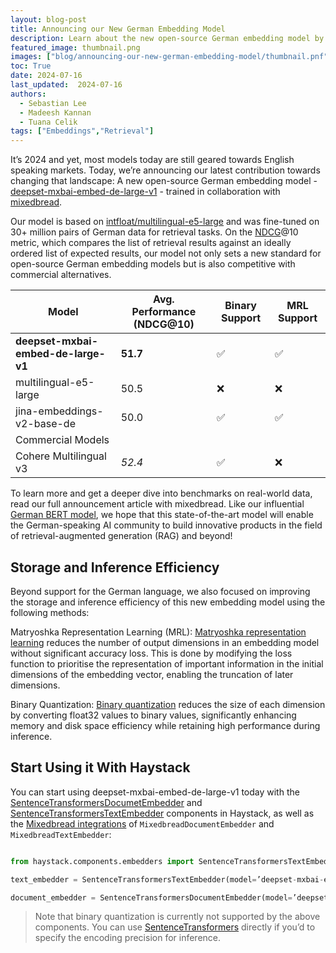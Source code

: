 ```yaml
---
layout: blog-post
title: Announcing our New German Embedding Model
description: Learn about the new open-source German embedding model by deepset and mixedbread.ai
featured_image: thumbnail.png
images: ["blog/announcing-our-new-german-embedding-model/thumbnail.pnf"]
toc: True
date: 2024-07-16
last_updated:  2024-07-16
authors:
  - Sebastian Lee
  - Madeesh Kannan
  - Tuana Celik
tags: ["Embeddings","Retrieval"]
---	
```


It’s 2024 and yet, most models today are still geared towards English speaking markets. Today, we’re announcing our latest contribution towards changing that landscape: A new open-source German embedding model - [deepset-mxbai-embed-de-large-v1](https://huggingface.co/mixedbread-ai/deepset-mxbai-embed-de-large-v1) - trained in collaboration with [mixedbread](https://www.mixedbread.ai/).

  

Our model is based on [intfloat/multilingual-e5-large](https://huggingface.co/intfloat/multilingual-e5-large) and was fine-tuned on 30+ million pairs of German data for retrieval tasks. On the [NDCG](https://www.evidentlyai.com/ranking-metrics/ndcg-metric)@10 metric, which compares the list of retrieval results against an ideally ordered list of expected results, our model not only sets a new standard for open-source German embedding models but is also competitive with commercial alternatives.

  

|Model|Avg. Performance (NDCG@10)|Binary Support|MRL Support|
|-|-|-|-|
|**deepset-mxbai-embed-de-large-v1**|**51.7**|✅|✅|
|multilingual-e5-large|50.5|❌|❌|
|jina-embeddings-v2-base-de|50.0|✅|✅|
|Commercial Models|
|Cohere Multilingual v3| *52.4* |✅|❌|

  

To learn more and get a deeper dive into benchmarks on real-world data, read our full announcement article with mixedbread. Like our influential [German BERT model](https://www.deepset.ai/german-bert), we hope that this state-of-the-art model will enable the German-speaking AI community to build innovative products in the field of retrieval-augmented generation (RAG) and beyond!

  

## Storage and Inference Efficiency

  

Beyond support for the German language, we also focused on improving the storage and inference efficiency of this new embedding model using the following methods:

  

Matryoshka Representation Learning (MRL):  [Matryoshka representation learning](https://huggingface.co/blog/matryoshka) reduces the number of output dimensions in an embedding model without significant accuracy loss. This is done by modifying the loss function to prioritise the representation of important information in the initial dimensions of the embedding vector, enabling the truncation of later dimensions.

  

Binary Quantization:  [Binary quantization](https://huggingface.co/blog/embedding-quantization)  reduces the size of each dimension by converting float32 values to binary values, significantly enhancing memory and disk space efficiency while retaining high performance during inference.

  
  

## Start Using it With Haystack

  

You can start using deepset-mxbai-embed-de-large-v1 today with the [SentenceTransformersDocumetEmbedder](https://docs.haystack.deepset.ai/docs/sentencetransformersdocumentembedder) and [SentenceTransformersTextEmbedder](https://docs.haystack.deepset.ai/docs/sentencetransformerstextembedder) components in Haystack, as well as the [Mixedbread integrations](https://haystack.deepset.ai/integrations/mixedbread-ai) of `MixedbreadDocumentEmbedder` and `MixedbreadTextEmbedder`:

  

```python

from haystack.components.embedders import SentenceTransformersTextEmbedder, SentenceTransformersDocumentEmbedder

text_embedder = SentenceTransformersTextEmbedder(model=’deepset-mxbai-embed-de-large-v1’)

document_embedder = SentenceTransformersDocumentEmbedder(model=’deepset-mxbai-embed-de-large-v1’)
```


> Note that binary quantization is currently not supported by the above components. You can use [SentenceTransformers](https://sbert.net/examples/applications/embedding-quantization/README.html?highlight=binary#binary-quantization-in-sentence-transformers) directly if you’d to specify the encoding precision for inference.